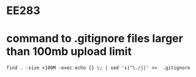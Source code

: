 # EE283


# command to .gitignore files larger than 100mb upload limit
`find . -size +100M -exec echo {} \; | sed 's|^\./||' >>  .gitignore`
